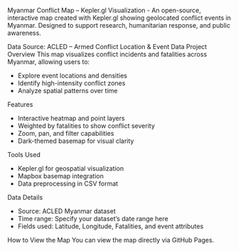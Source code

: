 Myanmar Conflict Map – Kepler.gl Visualization - 
An open-source, interactive map created with Kepler.gl showing geolocated conflict events in Myanmar.
Designed to support research, humanitarian response, and public awareness.

Data Source: ACLED – Armed Conflict Location & Event Data Project
Overview
This map visualizes conflict incidents and fatalities across Myanmar, allowing users to:
- Explore event locations and densities
- Identify high-intensity conflict zones
- Analyze spatial patterns over time

Features
- Interactive heatmap and point layers
- Weighted by fatalities to show conflict severity
- Zoom, pan, and filter capabilities
- Dark-themed basemap for visual clarity

Tools Used
- Kepler.gl for geospatial visualization
- Mapbox basemap integration
- Data preprocessing in CSV format

Data Details
- Source: ACLED Myanmar dataset
- Time range: Specify your dataset’s date range here
- Fields used: Latitude, Longitude, Fatalities, and event attributes

How to View the Map
You can view the map directly via GitHub Pages.
